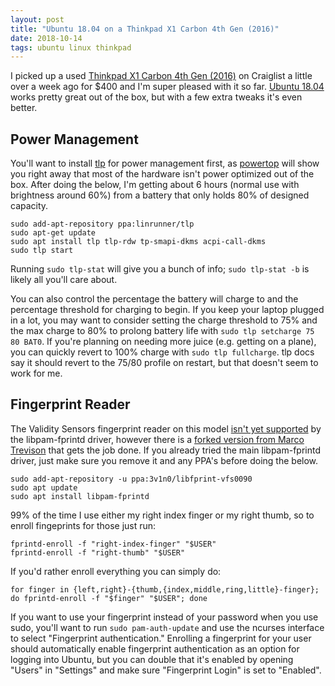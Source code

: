 ```yaml
---
layout: post
title: "Ubuntu 18.04 on a Thinkpad X1 Carbon 4th Gen (2016)"
date: 2018-10-14
tags: ubuntu linux thinkpad
---
```

I picked up a used [Thinkpad X1 Carbon 4th Gen (2016)](https://www.notebookcheck.net/Lenovo-ThinkPad-X1-Carbon-20FB-005XUS-Notebook-Review.164475.0.html) on Craiglist a little over a week ago for $400 and I'm super pleased with it so far. [Ubuntu 18.04](http://releases.ubuntu.com/18.04/) works pretty great out of the box, but with a few extra tweaks it's even better.

## Power Management
You'll want to install [tlp](https://linrunner.de/en/tlp/docs/tlp-linux-advanced-power-management.html) for power management first, as [powertop](https://01.org/powertop/) will show you right away that most of the hardware isn't power optimized out of the box. After doing the below, I'm getting about 6 hours (normal use with brightness around 60%) from a battery that only holds 80% of designed capacity.

```shell
sudo add-apt-repository ppa:linrunner/tlp
sudo apt-get update
sudo apt install tlp tlp-rdw tp-smapi-dkms acpi-call-dkms
sudo tlp start
```

Running `sudo tlp-stat` will give you a bunch of info; `sudo tlp-stat -b` is likely all you'll care about. 

You can also control the percentage the battery will charge to and the percentage threshold for charging to begin. If you keep your laptop plugged in a lot, you may want to consider setting the charge threshold to 75% and the max charge to 80% to prolong battery life with `sudo tlp setcharge 75 80 BAT0`. If you're planning on needing more juice (e.g. getting on a plane), you can quickly revert to 100% charge with `sudo tlp fullcharge`. tlp docs say it should revert to the 75/80 profile on restart, but that doesn't seem to work for me.

## Fingerprint Reader
The Validity Sensors fingerprint reader on this model [isn't yet supported](https://gitlab.freedesktop.org/libfprint/libfprint/issues/54) by the libpam-fprintd driver, however there is a [forked version from Marco Trevison](https://github.com/3v1n0/libfprint) that gets the job done. If you already tried the main libpam-fprintd driver, just make sure you remove it and any PPA's before doing the below.

```shell
sudo add-apt-repository -u ppa:3v1n0/libfprint-vfs0090
sudo apt update
sudo apt install libpam-fprintd
```

99% of the time I use either my right index finger or my right thumb, so to enroll fingeprints for those just run:
```shell
fprintd-enroll -f "right-index-finger" "$USER"
fprintd-enroll -f "right-thumb" "$USER"
```

If you'd rather enroll everything you can simply do:
```shell
for finger in {left,right}-{thumb,{index,middle,ring,little}-finger}; do fprintd-enroll -f "$finger" "$USER"; done
```

If you want to use your fingerprint instead of your password when you use sudo, you'll want to run `sudo pam-auth-update` and use the ncurses interface to select "Fingerprint authentication." Enrolling a fingerprint for your user should automatically enable fingerprint authentication as an option for logging into Ubuntu, but you can double that it's enabled by opening "Users" in "Settings" and make sure "Fingerprint Login" is set to "Enabled".